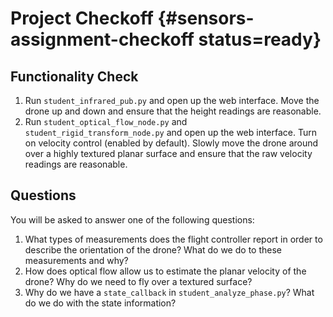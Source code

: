 # Project Checkoff  {#sensors-assignment-checkoff status=ready}

## Functionality Check

1. Run `student_infrared_pub.py` and open up the web interface. Move the drone up and down and ensure that the height readings are reasonable.
2. Run `student_optical_flow_node.py` and `student_rigid_transform_node.py` and open up the web interface. Turn on velocity control (enabled by default). Slowly move the drone around over a highly textured planar surface and ensure that the raw velocity readings are reasonable.

<!-- this 2. is provisional since we have a bug where drones cannot be set to position mode. Currently working on fixing this, and then should be switched back -->


## Questions

You will be asked to answer one of the following questions:

1. What types of measurements does the flight controller report in order to describe the orientation of the drone? What do we do to these measurements and why?
2. How does optical flow allow us to estimate the planar velocity of the drone? Why do we need to fly over a textured surface?
3. Why do we have a `state_callback` in `student_analyze_phase.py`? What do we do with the state information?
